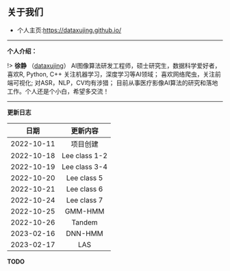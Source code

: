 
## 关于我们

+ 个人主页:https://dataxujing.github.io/

------

**个人介绍：**

!> **徐静** （[dataxujing](https://github.com/DataXujing)） AI图像算法研发工程师，硕士研究生，数据科学爱好者，喜欢R, Python, C++ 关注机器学习，深度学习等AI领域； 喜欢网络爬虫，关注前端可视化; 对ASR，NLP，CV均有涉猎；
目前从事医疗影像AI算法的研究和落地工作。个人还是个小白，希望多交流！

------

**更新日志**

|    日期              |   更新内容                |
|:--------------------:|:-------------------------:|
|2022-10-11            |  项目创建                 |
|2022-10-18            |  Lee class 1-2            |
|2022-10-19            |  Lee class 3-4            |
|2022-10-20            |  Lee class 5              |
|2022-10-21            |  Lee class 6              |
|2022-10-24            |  Lee class 7              |
|2022-10-25            |  GMM-HMM                  |
|2022-10-26            |  Tandem                  |
|2023-02-16            |  DNN-HMM                 |
|2023-02-17            |  LAS                     |






**TODO**




























